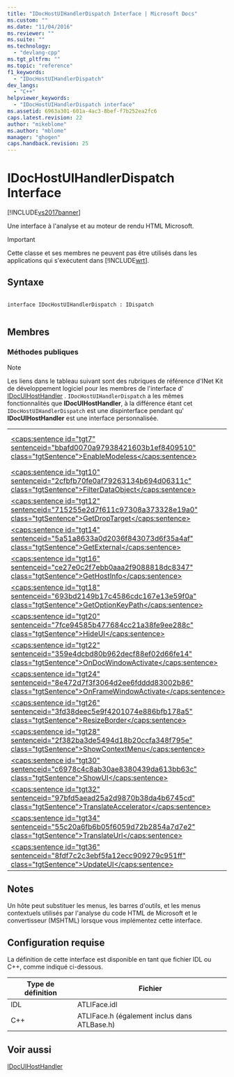 ```yaml
---
title: "IDocHostUIHandlerDispatch Interface | Microsoft Docs"
ms.custom: ""
ms.date: "11/04/2016"
ms.reviewer: ""
ms.suite: ""
ms.technology: 
  - "devlang-cpp"
ms.tgt_pltfrm: ""
ms.topic: "reference"
f1_keywords: 
  - "IDocHostUIHandlerDispatch"
dev_langs: 
  - "C++"
helpviewer_keywords: 
  - "IDocHostUIHandlerDispatch interface"
ms.assetid: 6963a301-601a-4ac3-8bef-f7b252ea2fc6
caps.latest.revision: 22
author: "mikeblome"
ms.author: "mblome"
manager: "ghogen"
caps.handback.revision: 25
---
```

# IDocHostUIHandlerDispatch Interface
[!INCLUDE[vs2017banner](../../assembler/inline/includes/vs2017banner.md)]

Une interface à l'analyse et au moteur de rendu HTML Microsoft.  
  
> [!IMPORTANT]
>  Cette classe et ses membres ne peuvent pas être utilisés dans les applications qui s'exécutent dans [!INCLUDE[wrt](../../atl/reference/includes/wrt_md.md)].  
  
## Syntaxe  
  
```  
  
interface IDocHostUIHandlerDispatch : IDispatch  
  
```  
  
## Membres  
  
### Méthodes publiques  
  
> [!NOTE]
>  Les liens dans le tableau suivant sont des rubriques de référence d'INet Kit de développement logiciel pour les membres de l'interface d' [IDocUIHostHandler](https://msdn.microsoft.com/en-us/library/aa753260.aspx) .  `IDocHostUIHandlerDispatch` a les mêmes fonctionnalités que **IDocUIHostHandler**, à la différence étant cet `IDocHostUIHandlerDispatch` est une dispinterface pendant qu' **IDocUIHostHandler** est une interface personnalisée.  
  
|||  
|-|-|  
|[\<caps:sentence id\="tgt7" sentenceid\="bbafd0070a97938421603b1ef8409510" class\="tgtSentence"\>EnableModeless\<\/caps:sentence\>](https://msdn.microsoft.com/en-us/library/aa753253.aspx)|Appel de l'implémentation de MSHTML d' [IOleInPlaceActiveObject::EnableModeless](http://msdn.microsoft.com/library/windows/desktop/ms680115).  Également appelé lorsque MSHTML affiche l'interface utilisateur modal.|  
|[\<caps:sentence id\="tgt10" sentenceid\="2cfbfb70fe0af79263134b694d06311c" class\="tgtSentence"\>FilterDataObject\<\/caps:sentence\>](https://msdn.microsoft.com/en-us/library/aa753254.aspx)|A appelé sur l'hôte en MSHTML à permettre à l'hôte pour remplacer l'objet de données de MSHTML.|  
|[\<caps:sentence id\="tgt12" sentenceid\="715255e2d7f611c97308a373328e19a0" class\="tgtSentence"\>GetDropTarget\<\/caps:sentence\>](https://msdn.microsoft.com/en-us/library/aa753255.aspx)|Appelé par MSHTML lorsqu'il est utilisé comme cible de déplacement pour permettre à l'hôte de fournir autre [IDropTarget](http://msdn.microsoft.com/library/windows/desktop/ms679679).|  
|[\<caps:sentence id\="tgt14" sentenceid\="5a51a8633a0d2036f843073d6f35a4af" class\="tgtSentence"\>GetExternal\<\/caps:sentence\>](https://msdn.microsoft.com/en-us/library/aa753256.aspx)|Appelé par MSHTML pour obtenir l'interface de IDispatch de l'hôte.|  
|[\<caps:sentence id\="tgt16" sentenceid\="ce27e0c2f7ebb0aaa2f9088818dc8347" class\="tgtSentence"\>GetHostInfo\<\/caps:sentence\>](https://msdn.microsoft.com/en-us/library/aa753257.aspx)|Récupère les fonctions d'interface utilisateur de l'hôte de MSHTML.|  
|[\<caps:sentence id\="tgt18" sentenceid\="693bd2149b17c4586cdc167e13e59f0a" class\="tgtSentence"\>GetOptionKeyPath\<\/caps:sentence\>](https://msdn.microsoft.com/en-us/library/aa753258.aspx)|Retourne la clé de Registre sous laquelle MSHTML stocke les préférences de l'utilisateur.|  
|[\<caps:sentence id\="tgt20" sentenceid\="7fce94585b477684cc21a38fe9ee288c" class\="tgtSentence"\>HideUI\<\/caps:sentence\>](https://msdn.microsoft.com/en-us/library/aa753259.aspx)|Appelé lorsque MSHTML supprime ses menus et barres d'outils.|  
|[\<caps:sentence id\="tgt22" sentenceid\="359e4dcbd80b962decf88ef02d66fe14" class\="tgtSentence"\>OnDocWindowActivate\<\/caps:sentence\>](https://msdn.microsoft.com/en-us/library/aa753261.aspx)|Appel de l'implémentation de MSHTML d' [IOleInPlaceActiveObject::OnDocWindowActivate](http://msdn.microsoft.com/library/windows/desktop/ms687281).|  
|[\<caps:sentence id\="tgt24" sentenceid\="8e472d7f3f3064d2ee6fdddd83002b86" class\="tgtSentence"\>OnFrameWindowActivate\<\/caps:sentence\>](https://msdn.microsoft.com/en-us/library/aa753262.aspx)|Appel de l'implémentation de MSHTML d' [IOleInPlaceActiveObject::OnFrameWindowActivate](http://msdn.microsoft.com/library/windows/desktop/ms683969).|  
|[\<caps:sentence id\="tgt26" sentenceid\="3fd38deec5e9f4201074e886bfb178a5" class\="tgtSentence"\>ResizeBorder\<\/caps:sentence\>](https://msdn.microsoft.com/en-us/library/aa753263.aspx)|Appel de l'implémentation de MSHTML d' [IOleInPlaceActiveObject::ResizeBorder](http://msdn.microsoft.com/library/windows/desktop/ms680053).|  
|[\<caps:sentence id\="tgt28" sentenceid\="2f382ba3de5494d18b20ccfa348f795e" class\="tgtSentence"\>ShowContextMenu\<\/caps:sentence\>](https://msdn.microsoft.com/en-us/library/aa753264.aspx)|Appelé de MSHTML pour afficher un menu contextuel.|  
|[\<caps:sentence id\="tgt30" sentenceid\="c6978c4c8ab30ae8380439da613bb63c" class\="tgtSentence"\>ShowUI\<\/caps:sentence\>](https://msdn.microsoft.com/en-us/library/aa753265.aspx)|Permet à l'hôte pour remplacer les menus et les barres d'outils de MSHTML.|  
|[\<caps:sentence id\="tgt32" sentenceid\="97bfd5aead25a2d9870b38da4b6745cd" class\="tgtSentence"\>TranslateAccelerator\<\/caps:sentence\>](https://msdn.microsoft.com/en-us/library/aa753266.aspx)|Appelé par MSHTML lorsque [IOleInPlaceActiveObject::TranslateAccelerator](http://msdn.microsoft.com/library/windows/desktop/ms693360) ou [IOleControlSite::TranslateAccelerator](http://msdn.microsoft.com/library/windows/desktop/ms693756) est appelé.|  
|[\<caps:sentence id\="tgt34" sentenceid\="55c20a6fb6b05f6059d72b2854a7d7e2" class\="tgtSentence"\>TranslateUrl\<\/caps:sentence\>](https://msdn.microsoft.com/en-us/library/aa753267.aspx)|Appelé par MSHTML pour permettre à l'hôte la possibilité de modifier l'URL à charger.|  
|[\<caps:sentence id\="tgt36" sentenceid\="8fdf7c2c3ebf5fa12ecc909279c951ff" class\="tgtSentence"\>UpdateUI\<\/caps:sentence\>](https://msdn.microsoft.com/en-us/library/aa753268.aspx)|Avertit l'hôte que l'état de commande a changé.|  
  
## Notes  
 Un hôte peut substituer les menus, les barres d'outils, et les menus contextuels utilisés par l'analyse du code HTML de Microsoft et le convertisseur \(MSHTML\) lorsque vous implémentez cette interface.  
  
## Configuration requise  
 La définition de cette interface est disponible en tant que fichier IDL ou C\+\+, comme indiqué ci\-dessous.  
  
|Type de définition|Fichier|  
|------------------------|-------------|  
|IDL|ATLIFace.idl|  
|C\+\+|ATLIFace.h \(également inclus dans ATLBase.h\)|  
  
## Voir aussi  
 [IDocUIHostHandler](https://msdn.microsoft.com/en-us/library/aa753260.aspx)